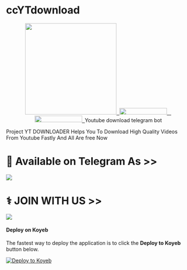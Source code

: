 # ccYTdownload

<p align="center">
  <a href="https://www.python.org">
    <img src="http://ForTheBadge.com/images/badges/made-with-python.svg" width ="250">
  </a>
  <a href="https://t.me/CinemaCompanyofficials">
    &nbsp;<img src="https://img.shields.io/badge/CinemaCompanyOfficials-Channel-blue?style=flat-square&logo=telegram" width="130" height="18">&nbsp;
  </a>
  <a href="https://t.me/Tiyaan_bots">
    &nbsp;<img src="https://img.shields.io/badge/Tiyaan_Bots-Group-blue?style=flat-square&logo=telegram" width="130" height="18">&nbsp;
  </a>
Youtube download telegram bot

Project YT DOWNLOADER Helps You To Download High Quality Videos From Youtube Fastly And All Are free Now

# 🔐 Available on Telegram As >> <br>
<a href="https://t.me/YT_Youtube_download_Cc_bot"><img src="https://img.shields.io/badge/SEE-TELEGRAM%20BOT-white.svg?logo=Telegram"></a>


# ⚕️ JOIN WITH US >>

<a href="https://t.me/Tiyaan_bots"><img src="https://img.shields.io/badge/Join-Telegram%20SUPGroup-red.svg?logo=Telegram"></a>

  
  #### Deploy on Koyeb

The fastest way to deploy the application is to click the **Deploy to Koyeb** button below.


[![Deploy to Koyeb](https://www.koyeb.com/static/images/deploy/button.svg)](https://app.koyeb.com/deploy?type=git&repository=github.com/Srehrix/ccYTdownload&branch=main&name=ytdownloader)
